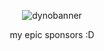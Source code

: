 <div align="center">

![dynobanner](https://github.com/user-attachments/assets/8605b52a-83ed-4cb8-a5dd-e8b6214a165b)

my epic sponsors :D

<!-- sponsors -->
<!-- sponsors -->
